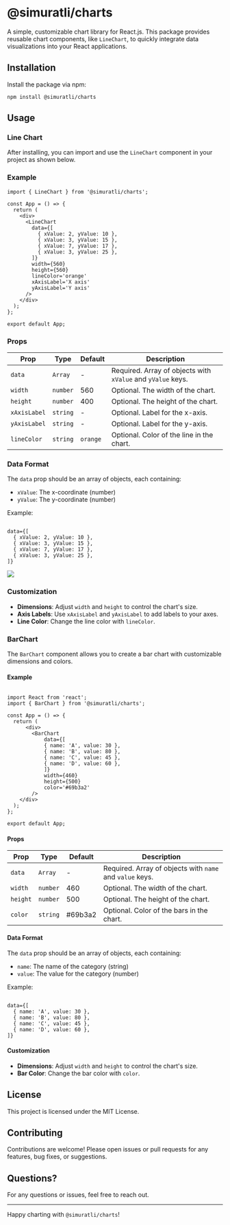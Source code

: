 # @simuratli/charts

A simple, customizable chart library for React.js. This package provides reusable chart components, like `LineChart`, to quickly integrate data visualizations into your React applications.

## Installation

Install the package via npm:

```
npm install @simuratli/charts
```

## Usage

### Line Chart

After installing, you can import and use the `LineChart` component in your project as shown below.

### Example

```import React from 'react';
import { LineChart } from '@simuratli/charts';

const App = () => {
  return (
    <div>
      <LineChart 
        data={[
          { xValue: 2, yValue: 10 },
          { xValue: 3, yValue: 15 },
          { xValue: 7, yValue: 17 },
          { xValue: 3, yValue: 25 },
        ]}
        width={560}
        height={560}
        lineColor='orange'
        xAxisLabel='X axis'
        yAxisLabel='Y axis'
      />
    </div>
  );
};

export default App;
```

### Props

| Prop | Type | Default | Description |
| --- | --- | --- | --- |
| `data` | `Array` | \-  | Required. Array of objects with `xValue` and `yValue` keys. |
| `width` | `number` | 560 | Optional. The width of the chart. |
| `height` | `number` | 400 | Optional. The height of the chart. |
| `xAxisLabel` | `string` | \-  | Optional. Label for the x-axis. |
| `yAxisLabel` | `string` | \-  | Optional. Label for the y-axis. |
| `lineColor` | `string` | `orange` | Optional. Color of the line in the chart. |

### Data Format

The `data` prop should be an array of objects, each containing:

*   `xValue`: The x-coordinate (number)
*   `yValue`: The y-coordinate (number)

Example:

```

data={[
  { xValue: 2, yValue: 10 },
  { xValue: 3, yValue: 15 },
  { xValue: 7, yValue: 17 },
  { xValue: 3, yValue: 25 },
]}
```

<image src="https://github.com/Simuratli/charts/blob/master/src/LineChart/asset/linechart.png?raw=true" />

### Customization

*   **Dimensions**: Adjust `width` and `height` to control the chart's size.
*   **Axis Labels**: Use `xAxisLabel` and `yAxisLabel` to add labels to your axes.
*   **Line Color**: Change the line color with `lineColor`.


### BarChart

The `BarChart` component allows you to create a bar chart with customizable dimensions and colors.

#### Example

```

import React from 'react';
import { BarChart } from '@simuratli/charts';

const App = () => {
  return (
      <div>
        <BarChart 
            data={[
            { name: 'A', value: 30 },
            { name: 'B', value: 80 },
            { name: 'C', value: 45 },
            { name: 'D', value: 60 },
            ]}
            width={460}
            height={500}
            color='#69b3a2'
        />
    </div>
  );
};

export default App;
```

#### Props

| Prop | Type | Default | Description |
| --- | --- | --- | --- |
| `data` | `Array` | \-  | Required. Array of objects with `name` and `value` keys. |
| `width` | `number` | 460 | Optional. The width of the chart. |
| `height` | `number` | 500 | Optional. The height of the chart. |
| `color` | `string` | #69b3a2 | Optional. Color of the bars in the chart. |

#### Data Format

The `data` prop should be an array of objects, each containing:

*   `name`: The name of the category (string)
*   `value`: The value for the category (number)

Example:

```

data={[
  { name: 'A', value: 30 },
  { name: 'B', value: 80 },
  { name: 'C', value: 45 },
  { name: 'D', value: 60 },
]}
```

#### Customization

*   **Dimensions**: Adjust `width` and `height` to control the chart's size.
*   **Bar Color**: Change the bar color with `color`.

## License

This project is licensed under the MIT License.

## Contributing

Contributions are welcome! Please open issues or pull requests for any features, bug fixes, or suggestions.

## Questions?

For any questions or issues, feel free to reach out.

- - -

Happy charting with `@simuratli/charts`!